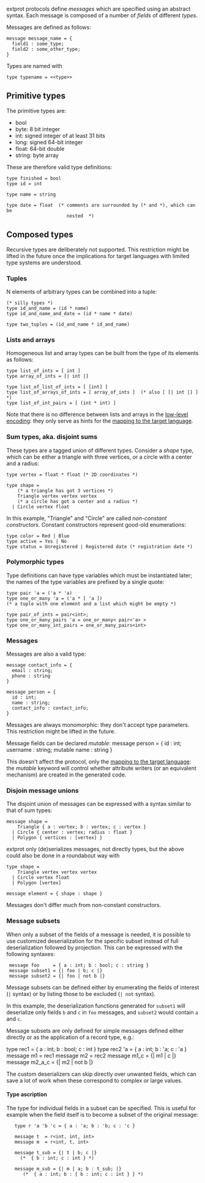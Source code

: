 
extprot protocols define *messages* which are specified using an abstract
syntax. Each message is composed of a number of *fields* of different
*types*.

Messages are defined as follows:

    message message_name = {
      field1 : some_type;
      field2 : some_other_type;
    }

Types are named with

    type typename = <<type>>

## Primitive types

The primitive types are:

* bool
* byte: 8 bit integer
* int: signed integer of at least 31 bits
* long: signed 64-bit integer
* float: 64-bit double
* string: byte array

These are therefore valid type definitions:

    type finished = bool
    type id = int

    type name = string

    type date = float  (* comments are surrounded by (* and *), which can be
                          nested  *)

## Composed types

Recursive types are deliberately not supported. This restriction might be
lifted in the future once the implications for target languages with limited
type systems are understood.

### Tuples

N elements of arbitrary types can be combined into a tuple:

    (* silly types *)
    type id_and_name = (id * name)
    type id_and_name_and_date = (id * name * date)

    type two_tuples = (id_and_name * id_and_name)

### Lists and arrays

Homogeneous list and array types can be built from the type of its elements as
follows:

    type list_of_ints = [ int ]
    type array_of_ints = [| int |]

    type list_of_list_of_ints = [ [int] ]
    type list_of_arrays_of_ints = [ array_of_ints ]  (* also [ [| int |] ] *)
    type list_of_int_pairs = [ (int * int) ]

Note that there is no difference between lists and arrays in the
[low-level encoding](encoding.md): they only serve as hints for
the [mapping to the target language](language-mapping.md).

### Sum types, aka. disjoint sums

These types are a tagged union of different types. Consider a _shape_ type,
which can be either a triangle with three vertices, or a circle with a center
and a radius:

    type vertex = float * float (* 2D coordinates *)

    type shape =
        (* a triangle has got 3 vertices *)
        Triangle vertex vertex vertex
        (* a circle has got a center and a radius *)
      | Circle vertex float

In this example, "Triangle" and "Circle" are called
*non-constant constructors*. Constant constructors represent good-old
enumerations:

    type color = Red | Blue
    type active = Yes | No
    type status = Unregistered | Registered date (* registration date *)

### Polymorphic types

Type definitions can have type variables which must be instantiated later;
the names of the type variables are prefixed by a single quote:

    type pair 'a = ('a * 'a)
    type one_or_many 'a = ('a * [ 'a ])
    (* a tuple with one element and a list which might be empty *)

    type pair_of_ints = pair<int>;
    type one_or_many_pairs 'a = one_or_many< pair<'a> >
    type one_or_many_int_pairs = one_or_many_pairs<int>

### Messages

Messages are also a valid type:

    message contact_info = {
      email : string;
      phone : string
    }

    message person = {
      id : int;
      name : string;
      contact_info : contact_info;
    }

Messages are always monomorphic: they don't accept type parameters. This
restriction might be lifted in the future.

Message fields can be declared *mutable*:
    message person = {
      id : int;
      username : string;
      mutable name : string
    }

This doesn't affect the protocol, only the [mapping to the target
language](doc/language-mapping.md): the _mutable_ keyword will control whether
attribute writers (or an equivalent mechanism) are created in the generated
code.

### Disjoin message unions

The disjoint union of messages can be expressed with a syntax similar to
that of sum types:

    message shape =
        Triangle { a : vertex; b : vertex; c : vertex }
      | Circle { center : vertex; radius : float }
      | Polygon { vertices : [vertex] }

extprot only (de)serializes messages, not directly types, but the above could
also be done in a roundabout way with

    type shape =
        Triangle vertex vertex vertex
      | Circle vertex float
      | Polygon [vertex]

    message element = { shape : shape }

Messages don't differ much from non-constant constructors.

### Message subsets

When only a subset of the fields of a message is needed, it is possible to use
customized deserialization for the specific subset instead of full
deserialization followed by projection. This can be expressed with the
following syntaxes:

     message foo     = { a : int; b : bool; c : string }
     message subset1 = {| foo | b; c |}
     message subset2 = {| foo | not b |}

Message subsets can be defined either by enumerating the fields of interest
(`|` syntax) or by listing those to be excluded (`| not` syntax).

In this example, the deserialization functions generated for `subset1` will
deserialize only fields `b` and `c` in `foo` messages, and `subset2` would
contain `a` and `c`.

Message subsets are only defined for simple messages defined either directly
or as the application of a record type, e.g.:

   type rec1      = { a : int; b : bool; c : int }
   type rec2 'a   = { a : int; b : 'a; c : 'a }
   message m1     = rec1
   message m2     = rec2<string>
   message m1_c   = {| m1 | c |}
   message m2_a_c = {| m2 | not b |}

The custom deserializers can skip directly over unwanted fields, which can
save a lot of work when these correspond to complex or large values.

#### Type ascription

The type for individual fields in a subset can be specified. This is useful
for example when the field itself is to become a subset of the original message:

       type r 'a 'b 'c = { a : 'a; b : 'b; c : 'c }

       message t  = r<int, int, int>
       message m  = r<int, t, int>

       message t_sub = {| t | b; c |}
         (*  { b : int; c : int } *)

       message m_sub = {| m | a; b : t_sub; |}
          (*  { a : int; b : { b : int; c : int } } *)
